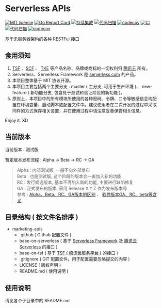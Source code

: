 # Serverless APIs
[![MIT license](https://img.shields.io/badge/license-MIT-brightgreen.svg)](https://opensource.org/licenses/MIT) [![Go Report Card](https://goreportcard.com/badge/github.com/offcn-jl/serverless)](https://goreportcard.com/report/github.com/offcn-jl/serverless) [![持续集成](https://github.com/offcn-jl/serverless/workflows/CD/badge.svg)](https://github.com/offcn-jl/serverless/actions?query=workflow%3ACD) [![代码扫描](https://github.com/offcn-jl/serverless/workflows/CD%20CodeQL/badge.svg)](https://github.com/offcn-jl/serverless/actions?query=workflow%3ACD%20CodeQL) [![codecov](https://codecov.io/gh/offcn-jl/serverless/branch/master/graph/badge.svg)](https://codecov.io/gh/offcn-jl/serverless) [![CI](https://github.com/offcn-jl/serverless/workflows/CI/badge.svg)](https://github.com/offcn-jl/serverless/actions?query=workflow%3ACI) [![代码扫描](https://github.com/offcn-jl/serverless/workflows/CI%20CodeQL/badge.svg)](https://github.com/offcn-jl/serverless/actions?query=workflow%3ACI%20CodeQL) [![codecov](https://codecov.io/gh/offcn-jl/serverless/branch/new-feature/graph/badge.svg)](https://codecov.io/gh/offcn-jl/serverless/branch/new-feature) 

基于无服务器架构的各种 RESTFul 接口

## 食用须知
1. [TSF](https://cloud.tencent.com/document/product/649) 、[SCF](https://cloud.tencent.com/document/product/583) 、 [TKE](https://cloud.tencent.com/document/product/457) 等产品名称、品牌或商标的一切权利归 [腾讯云](https://cloud.tencent.com) 所有。
1. Serverless、Serverless Framework 是 [serverless.com](https://serverless.com) 的产品。
1. 本项目整体基于 MIT 协议开源。
1. 本项目主要包括两个主要分支 : master ( 主分支, 可用于生产环境 )、 new-feature ( 新功能分支, 包含处于测试和验证阶段的新功能 )。
1. 原则上，本项目中的所有模块所使用的各种密码、令牌、口令等敏感信息均配置在环境变量、启动脚本或配置文件中。建议使用者在二次开发的过程中采取同样的方式保存相关设置，并在使用过程中请注意妥善保管相关信息。

Enjoy it. XD

## 当前版本
当前版本 : 测试版

暂定版本发布流程 : Alpha -> Beta -> RC -> GA

> Alpha : 内部测试版, 一般不向外部发布  
> Beta : 也是测试版, 这个阶段的版本会一直加入新的功能  
> RC : 发行候选版本, 基本不再加入新的功能, 主要进行缺陷修复  
> GA : 正式发布的版本, 采用 Release X.Y.Z 作为发布版本号  
> 参考 : [Alpha、Beta、RC、GA版本的区别](http://www.blogjava.net/RomulusW/archive/2008/05/04/197985.html) 、 [软件版本GA、RC、beta等含义](https://blog.csdn.net/gnail_oug/article/details/79998154)

## 目录结构 ( 按文件名排序 )
- marketing-apis  
    - .github ( Github 配置文件 )
    - base-on-serverless ( 基于 [Serverless Framework](https://serverless.com) 及 [腾讯云 Serverless](https://cloud.tencent.com/product/sls) 的接口 )  
    - base-on-tsf  ( 基于 [TSF ( 腾讯微服务平台 )](https://cloud.tencent.com/document/product/649) 的接口 )  
    - .gitignore ( GIT 配置文件，用于配置需要忽略提交的内容 )  
    - LICENSE ( 版权声明 )  
    - README.md ( 使用说明 )  

## 使用说明
请见各个子目录中的 README.md

